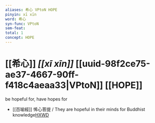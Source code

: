 ```yaml
---
aliases: 希心 VPtoN HOPE
pinyin: xī xīn
word: 希心
syn-func: VPtoN
sem-feat: 
total: 1
concept: HOPE 
---
```

# [[希心]] *[[xī xīn]]*  [[uuid-98f2ce75-ae37-4667-90ff-f418c4aeaa33|VPtoN]] [[HOPE]]
be hopeful for, have hopes for
 - [[百喻經]] 悕心菩提 / They are hopeful in their minds for Buddhist knowledge[HXWD](https://hxwd.org/textview.html?location=KR6b0066_T_004-0554c.66)